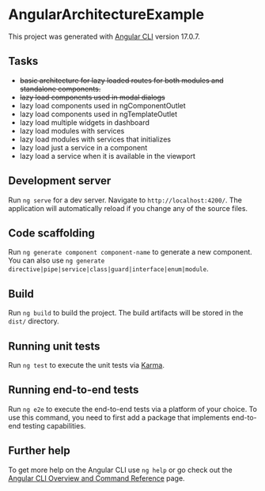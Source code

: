 # AngularArchitectureExample

This project was generated with [Angular CLI](https://github.com/angular/angular-cli) version 17.0.7.

## Tasks
- ~~basic architecture for lazy loaded routes for both modules and standalone components.~~
- ~~lazy load components used in modal dialogs~~
- lazy load components used in ngComponentOutlet
- lazy load components used in ngTemplateOutlet
- lazy load multiple widgets in dashboard
- lazy load modules with services
- lazy load modules with services that initializes
- lazy load just a service in a component
- lazy load a service when it is available in the viewport



## Development server

Run `ng serve` for a dev server. Navigate to `http://localhost:4200/`. The application will automatically reload if you change any of the source files.

## Code scaffolding

Run `ng generate component component-name` to generate a new component. You can also use `ng generate directive|pipe|service|class|guard|interface|enum|module`.

## Build

Run `ng build` to build the project. The build artifacts will be stored in the `dist/` directory.

## Running unit tests

Run `ng test` to execute the unit tests via [Karma](https://karma-runner.github.io).

## Running end-to-end tests

Run `ng e2e` to execute the end-to-end tests via a platform of your choice. To use this command, you need to first add a package that implements end-to-end testing capabilities.

## Further help

To get more help on the Angular CLI use `ng help` or go check out the [Angular CLI Overview and Command Reference](https://angular.io/cli) page.
